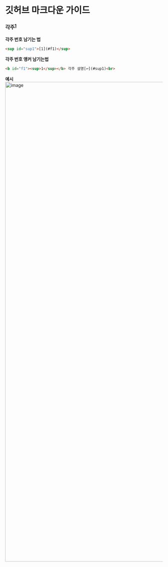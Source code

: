 # 깃허브 마크다운 가이드

### 각주<sup id="sup1">[1](#f1)</sup> 

**각주 번호 남기는 법**
```html
<sup id="sup1">[1](#f1)</sup> 
```

**각주 번호 앵커 남기는법**
```html
<b id="f1"><sup>1</sup></b> 각주 설명[↩](#sup1)<br>
```

**예시**
<img width="1527" alt="image" src="https://user-images.githubusercontent.com/10377550/158629976-b37a3adc-92e3-440a-b58a-538d6b1b0265.png">
